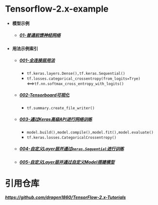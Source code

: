 # Tensorflow-2.x-example
- #### 模型示例

  - ##### [01-普通前馈神经网络](./01_FC/README.md)

- #### 用法示例索引

  - ##### [001-全连接层用法](./01_FC/README.md)
  
    - `tf.keras.layers.Dense(),tf.keras.Sequential()`
    - `tf.losses.categorical_crossentropy(from_logits=Trye)`<==>`tf.nn.softmax_cross_entropy_with_logits()`
  
  - ##### [002-Tensorboard可视化](./01_FC/README.md)
  
    - `tf.summary.create_file_writer()`
  
  - ##### [003-通过Keras高级API进行网络训练](./01_FC/README.md)
  
    - `model.build(),model.compile(),model.fit(),model.evaluate()`
    - `tf.keras.losses.CategoricalCrossentropy()`
  
  - ##### [004-自定义Layer层并通过`keras.Sequential`进行训练](./01_FC/README.md)
  
  - ##### [005-自定义Layer层并通过自定义Model搭建模型](./01_FC/README.md)





# 引用仓库

##### https://github.com/dragen1860/TensorFlow-2.x-Tutorials